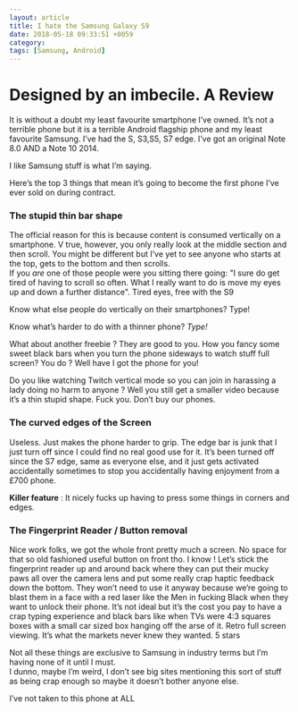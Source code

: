 ```yaml
---
layout: article
title: I hate the Samsung Galaxy S9
date: 2018-05-18 09:33:51 +0059
category: 
tags: [Samsung, Android]
---
```

# Designed by an imbecile. A Review
 
It is without a doubt my least favourite  smartphone I’ve owned. 
It’s not a terrible phone but it is a terrible Android flagship phone and my least favourite Samsung.
I’ve had the S, S3,S5, S7 edge.   I’ve got an original Note 8.0 AND a Note 10 2014. 
 
  I like Samsung stuff is what I’m saying.
 
Here’s the top 3 things that mean it’s going to become the first phone I’ve ever sold on during contract. 
   
### The stupid thin bar shape
The official reason for this is because content is consumed vertically on a smartphone. 
V true, however, you only really look at the middle section and then scroll.  You might be different but I’ve yet to see anyone who starts at the top, gets to the bottom and then scrolls.  
If you *are* one of those people were you sitting there going:
"I sure do get tired of having to scroll so often. What I really want to do is move my eyes up and down a further distance".  Tired eyes, free with the S9 
 
Know what else people do vertically on their smartphones? Type! 
 
Know what’s harder to do with a thinner phone?  *Type!*
 
What about another freebie ? They are good to you. 
How you fancy some sweet black bars when you turn the phone sideways to watch stuff full screen?
You do ? Well have I got the phone for you!

Do you like watching Twitch vertical mode so you can join in harassing a lady doing no harm to anyone ? 
Well you still get a smaller video because it’s a thin stupid shape. Fuck you. Don’t buy our phones.
 
   
###  The curved edges of the Screen
Useless.  Just makes the phone harder to grip. The edge bar is junk that I just turn off since I could find no real good use for it.  It’s been turned off since the S7 edge, same as everyone else,  and it just gets activated accidentally sometimes to stop you accidentally having enjoyment from a £700 phone.  

  **Killer feature** : It nicely fucks up having to press some things in corners and edges.
   

  
### The Fingerprint Reader / Button removal
Nice work folks, we got the whole front pretty much a screen.  No space for that so old fashioned useful button  on front tho. 
I know ! 
Let’s stick the fingerprint reader up and around back where they can put their mucky paws all over the camera lens and put some really crap haptic feedback down the bottom. 
They won’t need to use it anyway because we’re going to blast them in a face with a red laser like the Men in fucking Black when they want to unlock their phone. 
It’s not ideal but it’s the cost you pay to have a crap typing experience and black bars like when TVs were 4:3 squares boxes with a small car sized box hanging off the arse of it. Retro full screen viewing. It’s what the markets never knew they wanted. 5 stars
  
  
Not all these things are exclusive to Samsung in industry terms but I’m having none of it until I must.  
I dunno, maybe I’m weird, I don’t see big sites mentioning this sort of stuff as being crap enough so maybe it doesn’t bother anyone else.  
  
  I’ve not taken to this phone at ALL
  

